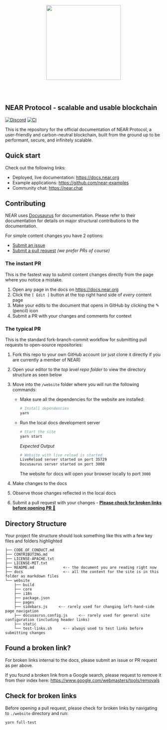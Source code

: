 <br />
<br />

<p align="center">
<img src="https://github.com/near/node-docs/raw/refs/heads/main/website/static/img/near_logo.svg" width="240">
</p>

<br />
<br />

## NEAR Protocol - scalable and usable blockchain

[![Discord](https://img.shields.io/discord/490367152054992913.svg)](http://near.chat)
[![CI](https://github.com/near/docs/actions/workflows/build-check.yml/badge.svg)](https://github.com/near/docs/actions/workflows/build-check.yml)

This is the repository for the official documentation of NEAR Protocol, a user-friendly and carbon-neutral blockchain, built from the ground up to be performant, secure, and infinitely scalable.

## Quick start

Check out the following links:

- Deployed, live documentation: https://docs.near.org
- Example applications: https://github.com/near-examples
- Community chat: https://near.chat

## Contributing

NEAR uses [Docusaurus](https://docusaurus.io) for documentation. Please refer to their documentation for details on major structural contributions to the documentation.

For simple content changes you have 2 options:

- [Submit an issue](https://github.com/near/docs/issues)
- [Submit a pull request](https://github.com/near/docs/pulls) *(we prefer PRs of course)*

### The instant PR

This is the fastest way to submit content changes directly from the page where you notice a mistake.

1. Open any page in the docs on https://docs.near.org
2. Click the `[ Edit ]` button at the top right hand side of _every_ content page
3. Make your edits to the document that opens in GitHub by clicking the ✎ (pencil) icon
4. Submit a PR with your changes and comments for context

### The typical PR

This is the standard fork-branch-commit workflow for submitting pull requests to open-source repositories:

1. Fork this repo to your own GitHub account (or just clone it directly if you are currently a member of NEAR)

2. Open your editor to the _top level repo folder_ to view the directory structure as seen below

3. Move into the `/website` folder where you will run the following commands:

   - Make sure all the dependencies for the website are installed:

     ```sh
     # Install dependencies
     yarn
     ```

   - Run the local docs development server

      ```sh
      # Start the site
      yarn start
      ```

      _Expected Output_

      ```sh
      # Website with live reload is started
      LiveReload server started on port 35729
      Docusaurus server started on port 3000
      ```

      The website for docs will open your browser locally to port `3000`

4. Make changes to the docs

5. Observe those changes reflected in the local docs

6. Submit a pull request with your changes - **[Please check for broken links before opening PR 🙏](#check-for-broken-links)**

## Directory Structure

Your project file structure should look something like this with a few key files and folders highlighted

```
├── CODE_OF_CONDUCT.md
├── CONTRIBUTING.md
├── LICENSE-APACHE.txt
├── LICENSE-MIT.txt
├── README.md             <-- the document you are reading right now
├── docs                  <-- all the content for the site is in this folder as markdown files
└── website
    ├── build
    ├── core
    ├── i18n
    ├── package.json
    ├── pages
    ├── sidebars.js     <-- rarely used for changing left-hand-side page navigation
    ├── docusaurus.config.js     <-- rarely used for general site configuration (including header links)
    ├── static
    └── test-links.sh     <-- always used to test links before submitting changes
```

## Found a broken link?

For broken links internal to the docs, please submit an issue or PR request as per above.

If you found a broken link from a Google search, please request to remove it from their index here: https://www.google.com/webmasters/tools/removals

## Check for broken links

Before opening a pull request, please check for broken links by navigating to `./website` directory and run:

```bash
yarn full-test
```
